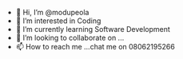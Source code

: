 - 👋 Hi, I’m @modupeola
- 👀 I’m interested in Coding
- 🌱 I’m currently learning Software Development
- 💞️ I’m looking to collaborate on ...
- 📫 How to reach me ...chat me on 08062195266

<!---
modupeola94/modupeola94 is a ✨ special ✨ repository because its `README.md` (this file) appears on your GitHub profile.
You can click the Preview link to take a look at your changes.
--->
